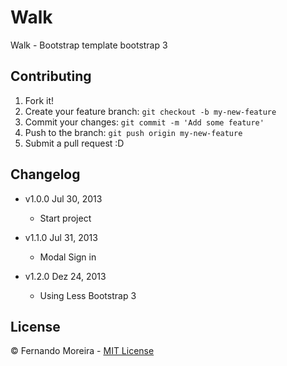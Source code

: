 # Walk #

Walk - Bootstrap template bootstrap 3

## Contributing ##

1. Fork it!
2. Create your feature branch: `git checkout -b my-new-feature`
3. Commit your changes: `git commit -m 'Add some feature'`
4. Push to the branch: `git push origin my-new-feature`
5. Submit a pull request :D

## Changelog ##

* v1.0.0 Jul 30, 2013
    * Start project

* v1.1.0 Jul 31, 2013
    * Modal Sign in

* v1.2.0 Dez 24, 2013
    * Using Less Bootstrap 3

## License ##

© Fernando Moreira - [MIT License](http://mit.fernandomoreiraweb.com/) 
